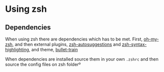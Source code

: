 # Using zsh

## Dependencies

When using zsh there are dependencies which has to be met. First, [oh-my-zsh][], and then external plugins, [zsh-autosuggestions][] and [zsh-syntax-highlighting][], and theme, [bullet-train][]

When dependencies are installed source them in your own `.zshrc` and then source the config files on zsh folderº

[oh-my-zsh]: https://github.com/robbyrussell/oh-my-zsh/
[zsh-autosuggestions]: https://github.com/zsh-users/zsh-syntax-highlighting/blob/master/INSTALL.md
[zsh-syntax-highlighting]: https://github.com/zsh-users/zsh-autosuggestions/blob/master/INSTALL.md
[bullet-train]: https://github.com/caiogondim/bullet-train.zsh
